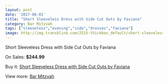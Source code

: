 ```yaml
---
layout: post
date: '2017-06-01'
title: "Short Sleeveless Dress with Side Cut Outs by Faviana"
category: Bar Mitzvah
tags: ["sleeveless","evening","side","dresses","faviana"]
image: http://img.transblink.com/2515-thickbox_default/short-sleeveless-dress-with-side-cut-outs-by-faviana.jpg
---
```

Short Sleeveless Dress with Side Cut Outs by Faviana

On Sales: **$244.99**
<a href="https://www.transblink.com/en/bar-mitzvah/812-short-sleeveless-dress-with-side-cut-outs-by-faviana.html"><amp-img layout="responsive" width="600" height="600" src="//img.transblink.com/2515-thickbox_default/short-sleeveless-dress-with-side-cut-outs-by-faviana.jpg" alt="Short Sleeveless Dress with Side Cut Outs by Faviana 0" /></a>
<a href="https://www.transblink.com/en/bar-mitzvah/812-short-sleeveless-dress-with-side-cut-outs-by-faviana.html"><amp-img layout="responsive" width="600" height="600" src="//img.transblink.com/2519-thickbox_default/short-sleeveless-dress-with-side-cut-outs-by-faviana.jpg" alt="Short Sleeveless Dress with Side Cut Outs by Faviana 1" /></a>
<a href="https://www.transblink.com/en/bar-mitzvah/812-short-sleeveless-dress-with-side-cut-outs-by-faviana.html"><amp-img layout="responsive" width="600" height="600" src="//img.transblink.com/2518-thickbox_default/short-sleeveless-dress-with-side-cut-outs-by-faviana.jpg" alt="Short Sleeveless Dress with Side Cut Outs by Faviana 2" /></a>
<a href="https://www.transblink.com/en/bar-mitzvah/812-short-sleeveless-dress-with-side-cut-outs-by-faviana.html"><amp-img layout="responsive" width="600" height="600" src="//img.transblink.com/2517-thickbox_default/short-sleeveless-dress-with-side-cut-outs-by-faviana.jpg" alt="Short Sleeveless Dress with Side Cut Outs by Faviana 3" /></a>
<a href="https://www.transblink.com/en/bar-mitzvah/812-short-sleeveless-dress-with-side-cut-outs-by-faviana.html"><amp-img layout="responsive" width="600" height="600" src="//img.transblink.com/2516-thickbox_default/short-sleeveless-dress-with-side-cut-outs-by-faviana.jpg" alt="Short Sleeveless Dress with Side Cut Outs by Faviana 4" /></a>

Buy it: [Short Sleeveless Dress with Side Cut Outs by Faviana](https://www.transblink.com/en/bar-mitzvah/812-short-sleeveless-dress-with-side-cut-outs-by-faviana.html "Short Sleeveless Dress with Side Cut Outs by Faviana")

View more: [Bar Mitzvah](https://www.transblink.com/en/2-bar-mitzvah "Bar Mitzvah")